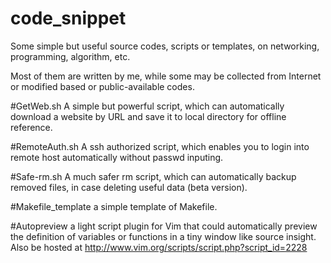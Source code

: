 code_snippet
============

Some simple but useful source codes, scripts or templates, on networking, programming, algorithm, etc.

Most of them are written by me, while some may be collected from Internet or modified based or public-available codes.

#GetWeb.sh
A simple but powerful script, which can automatically download a website by URL and save it to local directory for offline reference.

#RemoteAuth.sh
A ssh authorized script, which enables you to login into remote host automatically without passwd inputing.

#Safe-rm.sh
A much safer rm script, which can automatically backup removed files, in case deleting useful data (beta version).

#Makefile_template
a simple template of Makefile.

#Autopreview 
a light script plugin for Vim that could automatically preview the definition of variables or functions in a tiny window like source insight. Also be hosted at http://www.vim.org/scripts/script.php?script_id=2228
